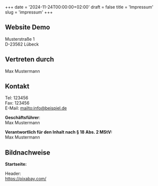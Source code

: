 +++
date = '2024-11-24T00:00:00+02:00'
draft = false
title = 'Impressum'
slug = 'impressum'
+++

## Website Demo

Musterstraße 1  
D-23562 Lübeck

## Vertreten durch

Max Mustermann

## Kontakt

Tel: 123456  
Fax: 123456  
E-Mail: [mailto:info@beispiel.de](info@beispiel.de)  

**Geschäftsführer**:  
Max Mustermann  

**Verantwortlich für den Inhalt nach § 18 Abs. 2 MStV:**  
Max Mustermann  

## Bildnachweise

**Startseite:**

Header:  
https://pixabay.com/
